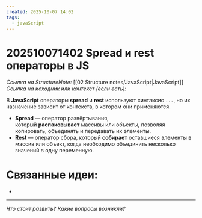 ```yaml
---
created: 2025-10-07 14:02
tags:
  - javaScript
---
```

# 202510071402 Spread и rest операторы в JS

*Ссылка на StructureNote:* [[02 Structure notes/JavaScript|JavaScript]]
*Ссылка на исходник или контекст (если есть):* 

В **JavaScript** операторы **spread** и **rest** используют синтаксис `...`, но их назначение зависит от контекста, в котором они применяются.

- **Spread** — оператор развёртывания, который **распаковывает** массивы или объекты, позволяя копировать, объединять и передавать их элементы.
- **Rest** — оператор сбора, который **собирает** оставшиеся элементы в массив или объект, когда необходимо объединить несколько значений в одну переменную.

# Связанные идеи:

* 
---

*Что стоит развить? Какие вопросы возникли?*
